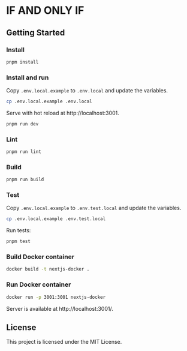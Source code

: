# IF AND ONLY IF

## Getting Started

### Install

```bash
pnpm install
```

### Install and run

Copy `.env.local.example` to `.env.local` and update the variables.

```bash
cp .env.local.example .env.local
```

Serve with hot reload at http://localhost:3001.

```bash
pnpm run dev
```

### Lint

```bash
pnpm run lint
```

### Build

```bash
pnpm run build
```

### Test

Copy `.env.local.example` to `.env.test.local` and update the variables.

```bash
cp .env.local.example .env.test.local
```

Run tests:

```bash
pnpm test
```

### Build Docker container

```bash
docker build -t nextjs-docker .
```

### Run Docker container

```bash
docker run -p 3001:3001 nextjs-docker
```

Server is available at http://localhost:3001/.

## License

This project is licensed under the MIT License.
